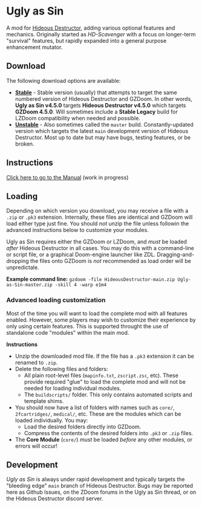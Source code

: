 # Ugly as Sin

A mod for [Hideous Destructor](https://codeberg.org/mc776/HideousDestructor), adding various optional features and mechanics. Originally started as *HD-Scavenger* with a focus on longer-term "survival" features, but rapidly expanded into a general purpose enhancement mutator.

## Download

The following download options are available:

* [**Stable**](https://github.com/caligari87/Ugly-as-Sin/releases/latest) - Stable version (usually) that attempts to target the same numbered version of Hideous Destructor and GZDoom. In other words, **Ugly as Sin v4.5.0** targets **Hideous Destructor v4.5.0** which targets **GZDoom 4.5.0**. Will sometimes include a **Stable Legacy** build for LZDoom compatibility when needed and possible.
* [**Unstable**](https://github.com/caligari87/Ugly-as-Sin/archive/master.zip) - Also sometimes called the `master` build. Constantly-updated version which targets the latest `main` development version of Hideous Destructor. Most up to date but may have bugs, testing features, or be broken.

## Instructions

[Click here to go to the Manual](./manual/contents.md) (work in progress)

## Loading

Depending on which version you download, you may receive a file with a `.zip` or `.pk3` extension. Internally, these files are identical and GZDoom will load either type just fine. You should *not* unzip the file unless followin the advanced instructions below to customize your modules.

Ugly as Sin requires either the GZDoom or LZDoom, and *must* be loaded *after* Hideous Destructor in all cases. You may do this with a command-line or script file, or a graphical Doom-engine launcher like ZDL. Dragging-and-dropping the files onto GZDoom is *not* recommended as load order will be unpredictale.

**Example command line:**
```gzdoom -file HideousDestructor-main.zip Ugly-as-Sin-master.zip -skill 4 -warp e1m4```

### Advanced loading customization

Most of the time you will want to load the complete mod with all features enabled. However, some players may wish to customize their experience by only using certain features. This is supported throught the use of standalone code "modules" within the main mod.

**Instructions**

* Unzip the downloaded mod file. If the file has a `.pk3` extension it can be renamed to `.zip`.
* Delete the following files and folders:
  * All plain root-level files (`mapinfo.txt`, `zscript.zsc`, etc). These provide required "glue" to load the complete mod and will not be needed for loading individual modules.
  * The `buildscripts/` folder. This only contains automated scripts and template shims.
* You should now have a list of folders with names such as `core/`, `2fcartridges/`, `medical/`, etc. These are the modules which can be loaded individually. You may:
  * Load the desired folders directly into GZDoom.
  * Compress the contents of the desired folders into `.pk3` or `.zip` files.
* The **Core Module** (`core/`) *must* be loaded *before* any other modules, or errors will occur!

## Development

*Ugly as Sin* is always under rapid development and typically targets the "bleeding edge" `main` branch of Hideous Destructor. Bugs may be reported here as Github Issues, on the ZDoom forums in the Ugly as Sin thread, or on the Hideous Destructor discord server.
